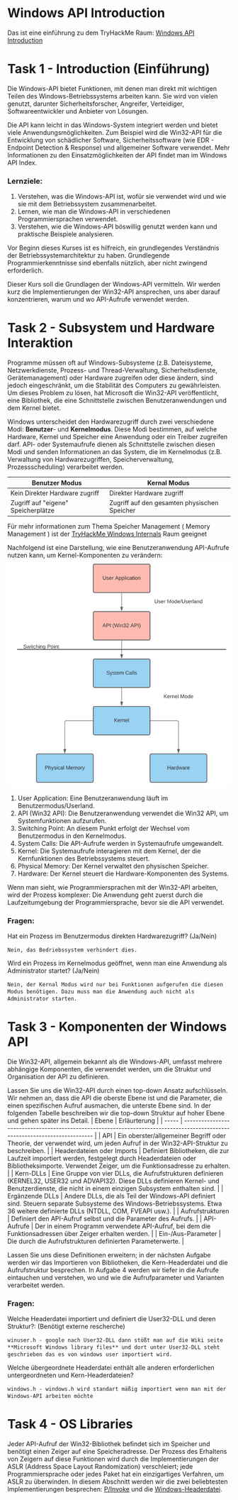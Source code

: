 # Windows API Introduction
Das ist eine einführung zu dem TryHackMe Raum: [Windows API Introduction](https://tryhackme.com/r/room/windowsapi)

# Task 1 - Introduction (Einführung)
Die Windows-API bietet Funktionen, mit denen man direkt mit wichtigen Teilen des Windows-Betriebssystems arbeiten kann. Sie wird von vielen genutzt, darunter Sicherheitsforscher, Angreifer, Verteidiger, Softwareentwickler und Anbieter von Lösungen.

Die API kann leicht in das Windows-System integriert werden und bietet viele Anwendungsmöglichkeiten. Zum Beispiel wird die Win32-API für die Entwicklung von schädlicher Software, Sicherheitssoftware (wie EDR - Endpoint Detection & Response) und allgemeiner Software verwendet. Mehr Informationen zu den Einsatzmöglichkeiten der API findet man im Windows API Index.

### Lernziele:

1. Verstehen, was die Windows-API ist, wofür sie verwendet wird und wie sie mit dem Betriebssystem zusammenarbeitet.
2. Lernen, wie man die Windows-API in verschiedenen Programmiersprachen verwendet.
3. Verstehen, wie die Windows-API böswillig genutzt werden kann und praktische Beispiele analysieren.

Vor Beginn dieses Kurses ist es hilfreich, ein grundlegendes Verständnis der Betriebssystemarchitektur zu haben. Grundlegende Programmierkenntnisse sind ebenfalls nützlich, aber nicht zwingend erforderlich.

Dieser Kurs soll die Grundlagen der Windows-API vermitteln. Wir werden kurz die Implementierungen der Win32-API ansprechen, uns aber darauf konzentrieren, warum und wo API-Aufrufe verwendet werden.

# Task 2 - Subsystem und Hardware Interaktion
Programme müssen oft auf Windows-Subsysteme (z.B. Dateisysteme, Netzwerkdienste, Prozess- und Thread-Verwaltung, Sicherheitsdienste, Gerätemanagement) oder Hardware zugreifen oder diese ändern, sind jedoch eingeschränkt, um die Stabilität des Computers zu gewährleisten. Um dieses Problem zu lösen, hat Microsoft die Win32-API veröffentlicht, eine Bibliothek, die eine Schnittstelle zwischen Benutzeranwendungen und dem Kernel bietet.

Windows unterscheidet den Hardwarezugriff durch zwei verschiedene Modi: **Benutzer**- und **Kernelmodus**. Diese Modi bestimmen, auf welche Hardware, Kernel und Speicher eine Anwendung oder ein Treiber zugreifen darf. API- oder Systemaufrufe dienen als Schnittstelle zwischen diesen Modi und senden Informationen an das System, die im Kernelmodus (z.B. Verwaltung von Hardwarezugriffen, Speicherverwaltung, Prozessscheduling) verarbeitet werden.

| Benutzer Modus | Kernal Modus|
| -------------- | ----------- |
| Kein Direkter Hardware zugriff | Direkter Hardware zugriff |
| Zugriff auf "eigene" Speicherplätze | Zugriff auf den gesamten physischen Speicher |

Für mehr informationen zum Thema Speicher Management ( Memory Management ) ist der [TryHackMe Windows Internals](https://tryhackme.com/r/room/windowsinternals) Raum geeignet

Nachfolgend ist eine Darstellung, wie eine Benutzeranwendung API-Aufrufe nutzen kann, um Kernel-Komponenten zu verändern:
![Alt-Text](Bilder/2024-06-24-Windows-API-Introduction-VisualAPIUsage.png)
1. User Application: Eine Benutzeranwendung läuft im Benutzermodus/Userland.
2. API (Win32 API): Die Benutzeranwendung verwendet die Win32 API, um Systemfunktionen aufzurufen.
3. Switching Point: An diesem Punkt erfolgt der Wechsel vom Benutzermodus in den Kernelmodus.
4. System Calls: Die API-Aufrufe werden in Systemaufrufe umgewandelt.
5. Kernel: Die Systemaufrufe interagieren mit dem Kernel, der die Kernfunktionen des Betriebssystems steuert.
6. Physical Memory: Der Kernel verwaltet den physischen Speicher.
7. Hardware: Der Kernel steuert die Hardware-Komponenten des Systems.

Wenn man sieht, wie Programmiersprachen mit der Win32-API arbeiten, wird der Prozess komplexer: Die Anwendung geht zuerst durch die Laufzeitumgebung der Programmiersprache, bevor sie die API verwendet.

### Fragen:
Hat ein Prozess im Benutzermodus direkten Hardwarezugriff? (Ja/Nein)
```
Nein, das Bedriebssystem verhindert dies.
```
Wird ein Prozess im Kernelmodus geöffnet, wenn man eine Anwendung als Administrator startet? (Ja/Nein)
```
Nein, der Kernal Modus wird nur bei Funktionen aufgerufen die diesen Modus benötigen. Dazu muss man die Anwendung auch nicht als Administrator starten.
```

# Task 3 - Komponenten der Windows API
Die Win32-API, allgemein bekannt als die Windows-API, umfasst mehrere abhängige Komponenten, die verwendet werden, um die Struktur und Organisation der API zu definieren.

Lassen Sie uns die Win32-API durch einen top-down Ansatz aufschlüsseln. Wir nehmen an, dass die API die oberste Ebene ist und die Parameter, die einen spezifischen Aufruf ausmachen, die unterste Ebene sind. In der folgenden Tabelle beschreiben wir die top-down Struktur auf hoher Ebene und gehen später ins Detail.
| Ebene | Erläurterung |
| ----- | ---------------------------------------------------------------------------------------------------------------------------- |
| API   | Ein oberster/allgemeiner Begriff oder Theorie, der verwendet wird, um jeden Aufruf in der Win32-API-Struktur zu beschreiben. |
| Headerdateien oder Imports | Definiert Bibliotheken, die zur Laufzeit importiert werden, festgelegt durch Headerdateien oder Bibliotheksimporte. Verwendet Zeiger, um die Funktionsadresse zu erhalten. |
| Kern-DLLs | Eine Gruppe von vier DLLs, die Aufrufstrukturen definieren (KERNEL32, USER32 und ADVAPI32). Diese DLLs definieren Kernel- und Benutzerdienste, die nicht in einem einzigen Subsystem enthalten sind. |
| Ergänzende DLLs | Andere DLLs, die als Teil der Windows-API definiert sind. Steuern separate Subsysteme des Windows-Betriebssystems. Etwa 36 weitere definierte DLLs (NTDLL, COM, FVEAPI usw.). |
| Aufrufstrukturen | Definiert den API-Aufruf selbst und die Parameter des Aufrufs. |
| API-Aufrufe | Der in einem Programm verwendete API-Aufruf, bei dem die Funktionsadressen über Zeiger erhalten werden. |
| Ein-/Aus-Parameter | Die durch die Aufrufstrukturen definierten Parameterwerte. |

Lassen Sie uns diese Definitionen erweitern; in der nächsten Aufgabe werden wir das Importieren von Bibliotheken, die Kern-Headerdatei und die Aufrufstruktur besprechen. In Aufgabe 4 werden wir tiefer in die Aufrufe eintauchen und verstehen, wo und wie die Aufrufparameter und Varianten verarbeitet werden.

### Fragen:
Welche Headerdatei importiert und definiert die User32-DLL und deren Struktur?: (Benötigt externe rescherche)
```
winuser.h - google nach User32-DLL dann stößt man auf die Wiki seite **Microsoft Windows library files** und dort unter User32-DLL steht geschrieben das es von windows user importiert wird.
```
Welche übergeordnete Headerdatei enthält alle anderen erforderlichen untergeordneten und Kern-Headerdateien?
```
windows.h - windows.h wird standart mäßig importiert wenn man mit der Windows-API arbeiten möchte
```

# Task 4 - OS Libraries
Jeder API-Aufruf der Win32-Bibliothek befindet sich im Speicher und benötigt einen Zeiger auf eine Speicheradresse. Der Prozess des Erhaltens von Zeigern auf diese Funktionen wird durch die Implementierungen der ASLR (Address Space Layout Randomization) verschleiert; jede Programmiersprache oder jedes Paket hat ein einzigartiges Verfahren, um ASLR zu überwinden. In diesem Abschnitt werden wir die zwei beliebtesten Implementierungen besprechen: [P/Invoke](https://learn.microsoft.com/en-us/dotnet/standard/native-interop/pinvoke) und die [Windows-Headerdatei](https://learn.microsoft.com/en-us/windows/win32/winprog/using-the-windows-headers).
